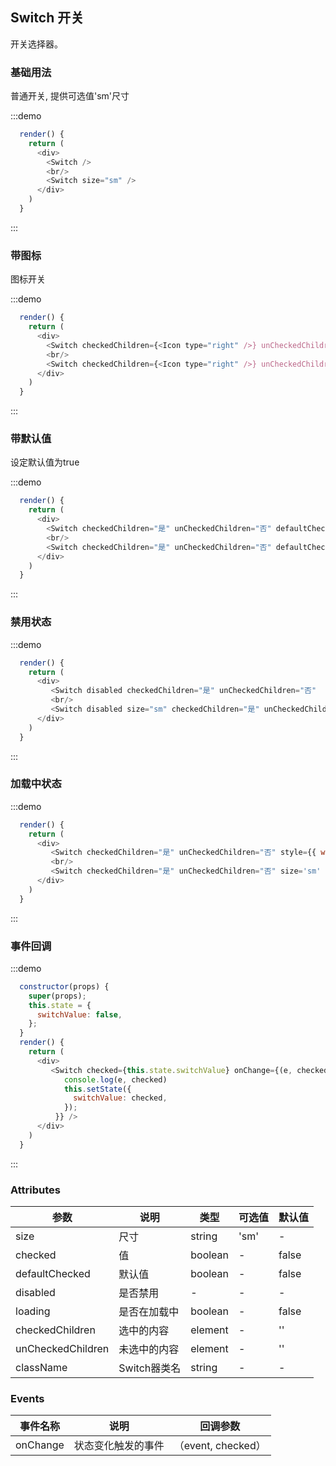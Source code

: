 ## Switch 开关
开关选择器。

### 基础用法
普通开关, 提供可选值'sm'尺寸

:::demo

```js
  render() {
    return (
      <div>
        <Switch />
        <br/>
        <Switch size="sm" />
      </div>
    )
  }
```
:::

### 带图标
图标开关

:::demo

```js
  render() {
    return (
      <div>
        <Switch checkedChildren={<Icon type="right" />} unCheckedChildren={<Icon type="wrong" />} />
        <br/>
        <Switch checkedChildren={<Icon type="right" />} unCheckedChildren={<Icon type="wrong" />} size="sm" />
      </div>
    )
  }
```
:::

### 带默认值
设定默认值为true

:::demo

```js
  render() {
    return (
      <div>
        <Switch checkedChildren="是" unCheckedChildren="否" defaultChecked={true} />
        <br/>
        <Switch checkedChildren="是" unCheckedChildren="否" defaultChecked={true} size="sm" />
      </div>
    )
  }
```
:::

### 禁用状态

:::demo

```js
  render() {
    return (
      <div>
         <Switch disabled checkedChildren="是" unCheckedChildren="否"  />
         <br/>
         <Switch disabled size="sm" checkedChildren="是" unCheckedChildren="否" />
      </div>
    )
  }
```
:::

### 加载中状态

:::demo

```js
  render() {
    return (
      <div>
         <Switch checkedChildren="是" unCheckedChildren="否" style={{ width: 100 }} disabled loading checked/>
         <br/>
         <Switch checkedChildren="是" unCheckedChildren="否" size='sm' loading />
      </div>
    )
  }
```
:::

### 事件回调

:::demo

```js
  constructor(props) {
    super(props);
    this.state = {
      switchValue: false,
    };
  }
  render() {
    return (
      <div>
         <Switch checked={this.state.switchValue} onChange={(e, checked) => {
            console.log(e, checked)
            this.setState({
              switchValue: checked,
            });
          }} />
      </div>
    )
  }
```
:::


### Attributes
| 参数      | 说明    | 类型      | 可选值       | 默认值   |
|---------- |-------- |---------- |-------------  |-------- |
| size     | 尺寸   | string |   'sm'   |    -    |
| checked   | 值 | boolean |   -   |    false   |
| defaultChecked  | 默认值 | boolean |   -   |    false   |
| disabled  | 是否禁用    | -   | -  | -   |
| loading   | 是否在加载中 | boolean |   -   |    false   |
| checkedChildren  | 选中的内容 | element |   -   |    ''   |
| unCheckedChildren  | 未选中的内容 | element |   -   |    ''   |
| className  | Switch器类名 | string |   -   |    -   |


### Events
| 事件名称 | 说明 | 回调参数 |
|---------- |-------- |---------- |
| onChange | 状态变化触发的事件 |  （event, checked） |